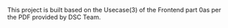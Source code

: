 This project is built based on the Usecase(3) of the Frontend part 0as per the PDF provided by DSC Team.
